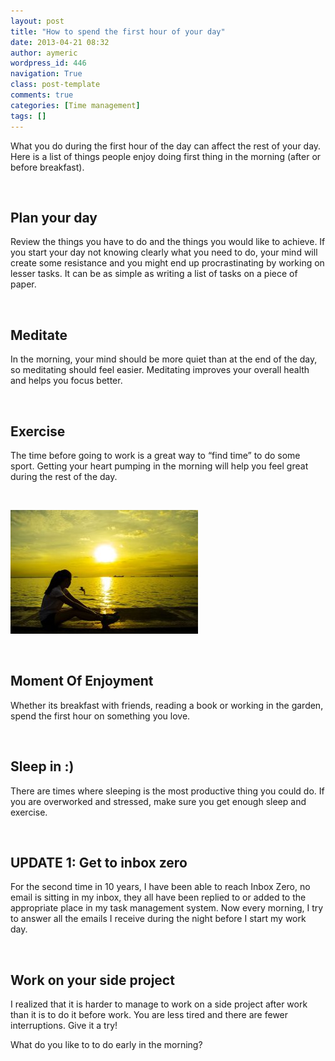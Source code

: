 ```yaml
---
layout: post
title: "How to spend the first hour of your day"
date: 2013-04-21 08:32
author: aymeric
wordpress_id: 446
navigation: True
class: post-template
comments: true
categories: [Time management]
tags: []
---
```

What you do during the first hour of the day can affect the rest of your day. Here is a list of things people enjoy doing first thing in the morning (after or before breakfast).<!--more-->

&nbsp;


## Plan your day


Review the things you have to do and the things you would like to achieve. If you start your day not knowing clearly what you need to do, your mind will create some resistance and you might end up procrastinating by working on lesser tasks. It can be as simple as writing a list of tasks on a piece of paper.

&nbsp;


## Meditate


In the morning, your mind should be more quiet than at the end of the day, so meditating should feel easier. Meditating improves your overall health and helps you focus better.

&nbsp;


## Exercise


The time before going to work is a great way to “find time” to do some sport. Getting your heart pumping in the morning will help you feel great during the rest of the day.

&nbsp;

<a href="http://54.173.16.9/wp-content/uploads/2013/04/girl-325399_640.jpg">![What you do during the first hour of the day can affect the rest of your day.](/assets/images/uploads/446-girl-325399_640-300x198.jpg)</a>

&nbsp;


## Moment Of Enjoyment


Whether its breakfast with friends, reading a book or working in the garden, spend the first hour on something you love.

&nbsp;


## Sleep in :)


There are times where sleeping is the most productive thing you could do. If you are overworked and stressed, make sure you get enough sleep and exercise.

&nbsp;


## UPDATE 1: Get to inbox zero


For the second time in 10 years, I have been able to reach Inbox Zero, no email is sitting in my inbox, they all have been replied to or added to the appropriate place in my task management system. Now every morning, I try to answer all the emails I receive during the night before I start my work day.

&nbsp;


## Work on your side project


I realized that it is harder to manage to work on a side project after work than it is to do it before work. You are less tired and there are fewer interruptions. Give it a try!

What do you like to to do early in the morning?
